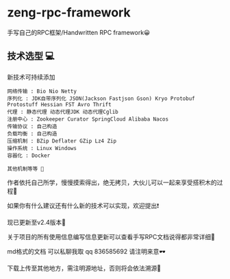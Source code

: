 # zeng-rpc-framework
手写自己的RPC框架/Handwritten RPC framework😀

## 技术选型 💻
新技术可持续添加
````
网络传输 : Bio Nio Netty
序列化 : JDK自带序列化 JSON(Jackson Fastjson Gson) Kryo Protobuf Protostuff Hessian FST Avro Thrift 
代理 : 静态代理 动态代理JDK 动态代理Cglib
注册中心 : Zookeeper Curator SpringCloud Alibaba Nacos
传输协议 : 自己构造
负载均衡 : 自己构造
压缩机制 : BZip Deflater GZip Lz4 Zip
操作系统 : Linux Windows
容器化 : Docker

其他机制等等 💪
````

作者依托自己所学，慢慢摸索得出，绝无拷贝，大伙儿可以一起来享受搭积木的过程🏫

如果你有什么建议还有什么新的技术可以实现，欢迎提出❗

现已更新至v2.4版本🎇

关于项目的所有使用信息编写信息更新可以查看手写RPC文档说得都非常详细🔫

md格式的文档 可以私聊我取 qq 836585692 请注明来意🕶

下载上传至其他地方，需注明源地址，否则将会依法溯源👮‍


